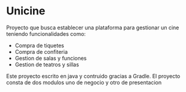 # Unicine

Proyecto que busca establecer una plataforma para gestionar un cine
teniendo funcionalidades como:

- Compra de tiquetes
- Compra de confiteria
- Gestion de salas y funciones
- Gestion de teatros y sillas

Este proyecto escrito en java y contruido gracias a Gradle.
El proyecto consta de dos modulos uno de negocio y otro de
presentacion
